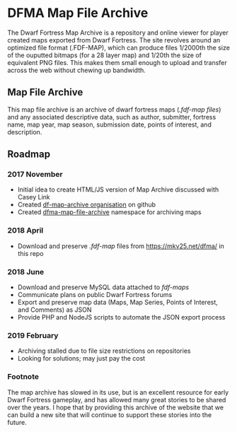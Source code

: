# DFMA Map File Archive

The Dwarf Fortress Map Archive is a repository and online viewer for player created maps exported from Dwarf Fortress. The site revolves around an optimized file format (.FDF-MAP), which can produce files 1/2000th the size of the ouputted bitmaps (for a 28 layer map) and 1/20th the size of equivalent PNG files. This makes them small enough to upload and transfer across the web without chewing up bandwidth.

## Map File Archive

This map file archive is an archive of dwarf fortress maps (*.fdf-map files*) and any  associated descriptive data, such as author, submitter, fortress name, map year, map season, submission date, points of interest, and description.

## Roadmap

### 2017 November

- Initial idea to create HTML/JS version of Map Archive discussed with Casey Link
- Created [df-map-archive organisation](https://github.com/df-map-archive) on github
- Created [dfma-map-file-archive](https://github.com/df-map-archive/dfma-map-file-archive) namespace for archiving maps

### 2018 April

- Download and preserve *.fdf-map* files from https://mkv25.net/dfma/ in this repo

### 2018 June
- Download and preserve MySQL data attached to *fdf-maps*
- Communicate plans on public Dwarf Fortress forums
- Export and preserve map data (Maps, Map Series, Points of Interest, and Comments) as JSON
- Provide PHP and NodeJS scripts to automate the JSON export process

### 2019 February
- Archiving stalled due to file size restrictions on repositories
- Looking for solutions; may just pay the cost

### Footnote

The map archive has slowed in its use, but is an excellent resource for early Dwarf Fortress gameplay, and has allowed many great stories to be shared over the years. I hope that by providing this archive of the website that we can build a new site that will continue to support these stories into the future.
